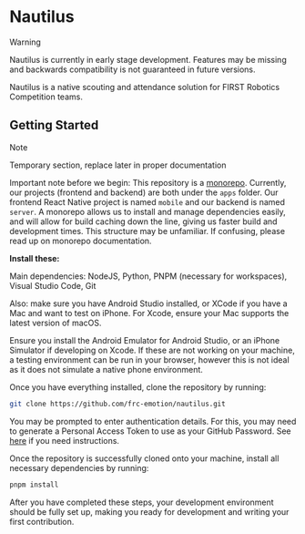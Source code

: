 # Nautilus

> [!WARNING]
> Nautilus is currently in early stage development. Features may be missing and backwards compatibility is not guaranteed in future versions.

Nautilus is a native scouting and attendance solution for FIRST Robotics Competition teams.

## Getting Started

> [!NOTE]
> Temporary section, replace later in proper documentation

Important note before we begin: This repository is a [monorepo](https://turbo.build/repo/docs). Currently, our projects (frontend and backend) are both under the `apps` folder. Our frontend React Native project is named `mobile` and our backend is named `server`. A monorepo allows us to install and manage dependencies easily, and will allow for build caching down the line, giving us faster build and development times. This structure may be unfamiliar. If confusing, please read up on monorepo documentation.

**Install these:**

Main dependencies: NodeJS, Python, PNPM (necessary for workspaces), Visual Studio Code, Git

Also: make sure you have Android Studio installed, or XCode if you have a Mac and want to test on iPhone. For Xcode, ensure your Mac supports the latest version of macOS.

Ensure you install the Android Emulator for Android Studio, or an iPhone Simulator if developing on Xcode. If these are not working on your machine, a testing environment can be run in your browser, however this is not ideal as it does not simulate a native phone environment.

Once you have everything installed, clone the repository by running:

```sh
git clone https://github.com/frc-emotion/nautilus.git
```

You may be prompted to enter authentication details. For this, you may need to generate a Personal Access Token to use as your GitHub Password. See [here](https://docs.github.com/en/authentication/keeping-your-account-and-data-secure/managing-your-personal-access-tokens#creating-a-personal-access-token-classic) if you need instructions.

Once the repository is successfully cloned onto your machine, install all necessary dependencies by running:

```sh
pnpm install
```

After you have completed these steps, your development environment should be fully set up, making you ready for development and writing your first contribution.

